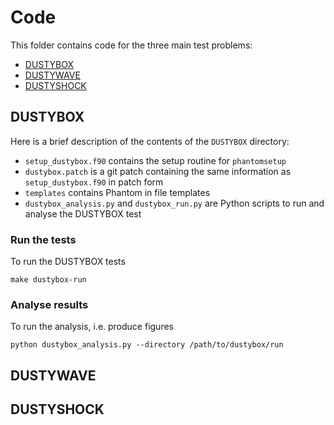 Code
====

This folder contains code for the three main test problems:

+ [DUSTYBOX](DUSTYBOX)
+ [DUSTYWAVE](DUSTYWAVE)
+ [DUSTYSHOCK](DUSTYSHOCK)

DUSTYBOX
--------

Here is a brief description of the contents of the `DUSTYBOX` directory:

- `setup_dustybox.f90` contains the setup routine for `phantomsetup`
- `dustybox.patch` is a git patch containing the same information as
  `setup_dustybox.f90` in patch form
- `templates` contains Phantom in file templates
- `dustybox_analysis.py` and `dustybox_run.py` are Python scripts to run and
  analyse the DUSTYBOX test

### Run the tests

To run the DUSTYBOX tests

```
make dustybox-run
```

### Analyse results

To run the analysis, i.e. produce figures

```
python dustybox_analysis.py --directory /path/to/dustybox/run
```

DUSTYWAVE
---------

DUSTYSHOCK
----------
